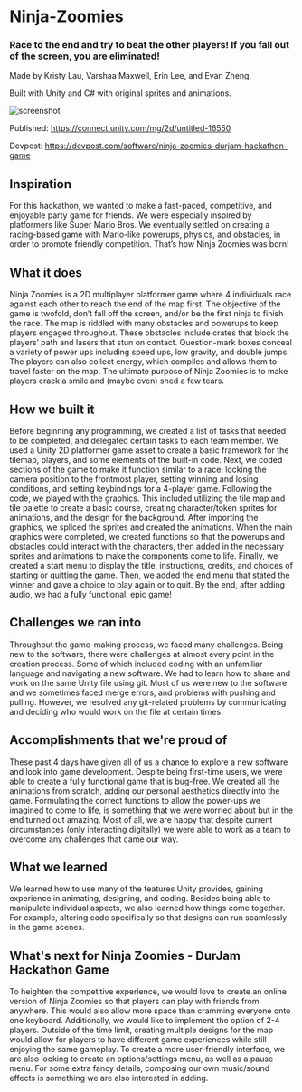 # Ninja-Zoomies
### Race to the end and try to beat the other players! If you fall out of the screen, you are eliminated!
Made by Kristy Lau, Varshaa Maxwell, Erin Lee, and Evan Zheng.

Built with Unity and C# with original sprites and animations.

![screenshot](https://raw.githubusercontent.com/richmondvan/Ninja-Zoomies/master/screenshot.png)

Published: https://connect.unity.com/mg/2d/untitled-16550

Devpost: https://devpost.com/software/ninja-zoomies-durjam-hackathon-game

## Inspiration
For this hackathon, we wanted to make a fast-paced, competitive, and enjoyable party game for friends. We were especially inspired by platformers like Super Mario Bros. We eventually settled on creating a racing-based game with Mario-like powerups, physics, and obstacles, in order to promote friendly competition. That’s how Ninja Zoomies was born!

## What it does
Ninja Zoomies is a 2D multiplayer platformer game where 4 individuals race against each other to reach the end of the map first. The objective of the game is twofold, don’t fall off the screen, and/or be the first ninja to finish the race. The map is riddled with many obstacles and powerups to keep players engaged throughout. These obstacles include crates that block the players’ path and lasers that stun on contact. Question-mark boxes conceal a variety of power ups including speed ups, low gravity, and double jumps.  The players can also collect energy, which compiles and allows them to travel faster on the map.  The ultimate purpose of Ninja Zoomies is to make players crack a smile and (maybe even) shed a few tears.
## How we built it
Before beginning any programming, we created a list of tasks that needed to be completed, and delegated certain tasks to each team member. We used a Unity 2D platformer game asset to create a basic framework for the tilemap, players, and some elements of the built-in code. Next, we coded sections of the game to make it function similar to a race: locking the camera position to the frontmost player, setting winning and losing conditions, and setting keybindings for a 4-player game. Following the code, we played with the graphics. This included utilizing the tile map and tile palette to create a basic course, creating character/token sprites for animations, and the design for the background. After importing the graphics, we spliced the sprites and created the animations. When the main graphics were completed, we created functions so that the powerups and obstacles could interact with the characters, then added in the necessary sprites and animations to make the components come to life. Finally, we created a start menu to display the title, instructions, credits, and choices of starting or quitting the game. Then, we added the end menu that stated the winner and gave a choice to play again or to quit. By the end, after adding audio, we had a fully functional, epic game!
## Challenges we ran into
Throughout the game-making process, we faced many challenges. Being new to the software, there were challenges at almost every point in the creation process. Some of which included coding with an unfamiliar language and navigating a new software. We had to learn how to share and work on the same Unity file using git. Most of us were new to the software and we sometimes faced merge errors, and problems with pushing and pulling. However, we resolved any git-related problems by communicating and deciding who would work on the file at certain times. 

## Accomplishments that we're proud of
These past 4 days have given all of us a chance to explore a new software and look into game development. Despite being first-time users, we were able to create a fully functional game that is bug-free.  We created all the animations from scratch, adding our personal aesthetics directly into the game.  Formulating the correct functions to allow the power-ups we imagined to come to life, is something that we were worried about but in the end turned out amazing.  Most of all, we are happy that despite current circumstances (only interacting digitally) we were able to work as a team to overcome any challenges that came our way.

## What we learned
We learned how to use many of the features Unity provides, gaining experience in animating, designing, and coding.  Besides being able to manipulate individual aspects, we also learned how things come together.  For example, altering code specifically so that designs can run seamlessly in the game scenes.  

## What's next for Ninja Zoomies - DurJam Hackathon Game
To heighten the competitive experience, we would love to create an online version of Ninja Zoomies so that players can play with friends from anywhere. This would also allow more space than cramming everyone onto one keyboard. Additionally, we would like to implement the option of 2-4 players. Outside of the time limit, creating multiple designs for the map would allow for players to have different game experiences while still enjoying the same gameplay. To create a more user-friendly interface, we are also looking to create an options/settings menu, as well as a pause menu.  For some extra fancy details, composing our own music/sound effects is something we are also interested in adding.

